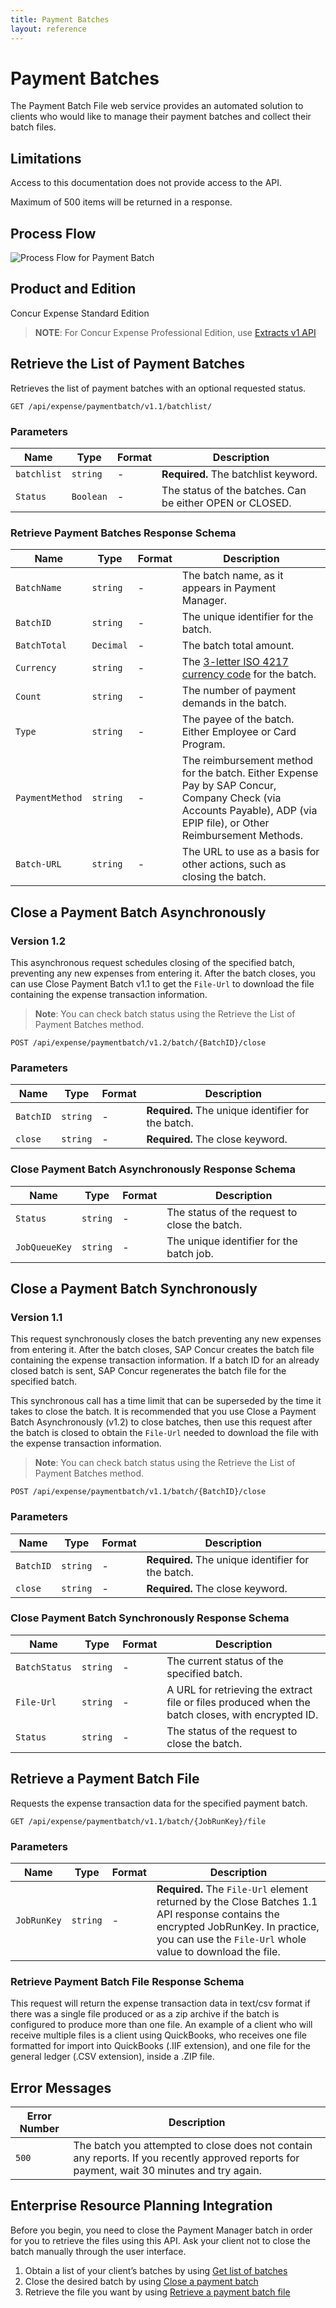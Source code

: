 ```yaml
---
title: Payment Batches
layout: reference
---
```


# Payment Batches

The Payment Batch File web service provides an automated solution to clients who would like to manage their payment batches and collect their batch files.

## Limitations

Access to this documentation does not provide access to the API. 

Maximum of 500 items will be returned in a response.

## Process Flow

![Process Flow for Payment Batch](./payment-batch.png)

## Product and Edition

Concur Expense Standard Edition
> **NOTE**: For Concur Expense Professional Edition, use [Extracts v1 API](https://developer.concur.com/api-reference/common/extracts/v1.extracts.html)

## Retrieve the List of Payment Batches <a name="getpaymentbatches"></a>

Retrieves the list of payment batches with an optional requested status.

```
GET /api/expense/paymentbatch/v1.1/batchlist/
```

### Parameters

Name|Type|Format|Description
---|---|---|---
`batchlist`|`string`|-|**Required.** The batchlist keyword.
`Status`|`Boolean`|-|The status of the batches. Can be either OPEN or CLOSED.

### <a name="getpaymentbatchesschema"></a>Retrieve Payment Batches Response Schema

Name|Type|Format|Description
---|---|---|---
`BatchName`|`string`|-|The batch name, as it appears in Payment Manager.
`BatchID`|`string`|-|The unique identifier for the batch.
`BatchTotal`|`Decimal`|-|The batch total amount.
`Currency`|`string`|-|The [3-letter ISO 4217 currency code](http://en.wikipedia.org/wiki/ISO_4217) for the batch.
`Count`|`string`|-|The number of payment demands in the batch.
`Type`|`string`|-|The payee of the batch. Either Employee or Card Program.
`PaymentMethod`|`string`|-|The reimbursement method for the batch. Either Expense Pay by SAP Concur, Company Check (via Accounts Payable), ADP (via EPIP file), or Other Reimbursement Methods.
`Batch-URL`|`string`|-|The URL to use as a basis for other actions, such as closing the batch.

## Close a Payment Batch Asynchronously <a name="closepaymentbatch"></a>
### Version 1.2

This asynchronous request schedules closing of the specified batch, preventing any new expenses from entering it. After the batch closes, you can use Close Payment Batch v1.1 to get the `File-Url` to download the file containing the expense transaction information.

> **Note**: You can check batch status using the Retrieve the List of Payment Batches method.

```
POST /api/expense/paymentbatch/v1.2/batch/{BatchID}/close
```

### Parameters

Name|Type|Format|Description
---|---|---|---
`BatchID`|`string`|-|**Required.** The unique identifier for the batch.
`close`|`string`|-|**Required.** The close keyword.

### <a name="closepaymentbatchschema"></a>Close Payment Batch Asynchronously Response Schema

Name|Type|Format|Description
---|---|---|---
`Status`|`string`|-|The status of the request to close the batch.
`JobQueueKey`|`string`|-|The unique identifier for the batch job.

## Close a Payment Batch Synchronously <a name="closepaymentbatchsync"></a>
### Version 1.1

This request synchronously closes the batch preventing any new expenses from entering it. After the batch closes, SAP Concur creates the batch file containing the expense transaction information. If a batch ID for an already closed batch is sent, SAP Concur regenerates the batch file for the specified batch.

This synchronous call has a time limit that can be superseded by the time it takes to close the batch. It is recommended that you use Close a Payment Batch Asynchronously (v1.2) to close batches, then use this request after the batch is closed to obtain the `File-Url` needed to download the file with the expense transaction information.

> **Note**: You can check batch status using the Retrieve the List of Payment Batches method.

```
POST /api/expense/paymentbatch/v1.1/batch/{BatchID}/close
```

### Parameters

Name|Type|Format|Description
---|---|---|---
`BatchID`|`string`|-|**Required.** The unique identifier for the batch.
`close`|`string`|-|**Required.** The close keyword.

### <a name="closepaymentbatchsyncschema"></a>Close Payment Batch Synchronously Response Schema

Name|Type|Format|Description
---|---|---|---
`BatchStatus`|`string`|-|The current status of the specified batch.
`File-Url`|`string`|-|A URL for retrieving the extract file or files produced when the batch closes, with encrypted ID.
`Status`|`string`|-|The status of the request to close the batch.

## Retrieve a Payment Batch File <a name="getbatchfile"></a>

Requests the expense transaction data for the specified payment batch.

```
GET /api/expense/paymentbatch/v1.1/batch/{JobRunKey}/file
```

### Parameters

Name|Type|Format|Description
---|---|---|---
`JobRunKey`|`string`|-|**Required.**  The `File-Url` element returned by the Close Batches 1.1 API response contains the encrypted JobRunKey. In practice, you can use the `File-Url` whole value to download the file.

### <a name="getbatchfileschema"></a>Retrieve Payment Batch File Response Schema

This request will return the expense transaction data in text/csv format if there was a single file produced or as a zip archive if the batch is configured to produce more than one file. An example of a client who will receive multiple files is a client using QuickBooks, who receives one file formatted for import into QuickBooks (.IIF extension), and one file for the general ledger (.CSV extension), inside a .ZIP file.  

## Error Messages <a name="errormessages"></a>

Error Number|Description
---|---
`500`|The batch you attempted to close does not contain any reports. If you recently approved reports for payment, wait 30 minutes and try again.

## Enterprise Resource Planning Integration <a name="erp-integration"></a>

Before you begin, you need to close the Payment Manager batch in order for you to retrieve the files using this API. Ask your client not to close the batch manually through the user interface.

1. Obtain a list of your client’s batches by using [Get list of batches](#getpaymentbatches)
1. Close the desired batch by using [Close a payment batch](#closepaymentbatch)
1. Retrieve the file you want by using [Retrieve a payment batch file](#getbatchfile)
